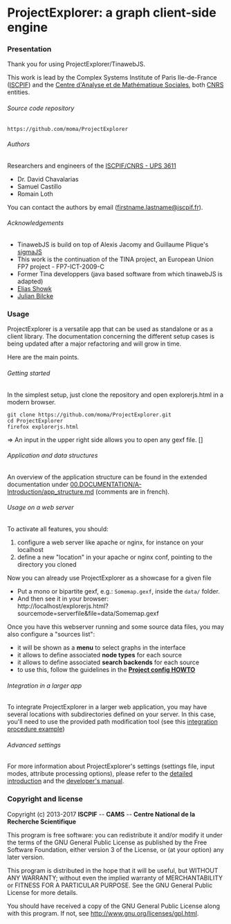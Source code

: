 # ProjectExplorer: a graph client-side engine

### Presentation

Thank you for using ProjectExplorer/TinawebJS.

This work is lead by the Complex Systems Institute of Paris Ile-de-France ([ISCPIF](http://iscpif.fr)) and the [Centre d'Analyse et de Mathématique Sociales](http://cams.ehess.fr/), both [CNRS](http://www.cnrs.fr/) entities.

###### Source code repository
    https://github.com/moma/ProjectExplorer

###### Authors

Researchers and engineers of the [ISCPIF/CNRS - UPS 3611](http://iscpif.fr)
 - Dr. David Chavalarias
 - Samuel Castillo
 - Romain Loth

You can contact the authors by email (<firstname.lastname@iscpif.fr>).

###### Acknowledgements
 - TinawebJS is build on top of Alexis Jacomy and Guillaume Plique's [sigmaJS](http://sigmajs.org)
 - This work is the continuation of the TINA project, an European Union FP7 project - FP7-ICT-2009-C
 - Former Tina developpers (java based software from which tinawebJS is adapted)
  - [Elias Showk](https://github.com/elishowk)
  - [Julian Bilcke](https://github.com/jbilcke)


### Usage

ProjectExplorer is a versatile app that can be used as standalone or as a client library. The documentation concerning the different setup cases is being updated after a major refactoring and will grow in time.

Here are the main points.

###### Getting started
In the simplest setup, just clone the repository and open explorerjs.html in a modern browser.
```
git clone https://github.com/moma/ProjectExplorer.git
cd ProjectExplorer
firefox explorerjs.html
```
=> An input in the upper right side allows you to open any gexf file.
[]
###### Application and data structures
An overview of the application structure can be found in the extended documentation under [00.DOCUMENTATION/A-Introduction/app_structure.md](https://github.com/moma/ProjectExplorer/blob/master/00.DOCUMENTATION/A-Introduction/app_structure.md) (comments are in french).

###### Usage on a web server
To activate all features, you should:
  1. configure a web server like apache or nginx, for instance on your localhost
  2. define a new "location" in your apache or nginx conf, pointing to the directory you cloned


Now you can already use ProjectExplorer as a showcase for a given file
  - Put a mono or bipartite gexf, e.g.: `Somemap.gexf`, inside the `data/` folder.
  - And then see it in your browser:  
        http://localhost/explorerjs.html?sourcemode=serverfile&file=data/Somemap.gexf

Once you have this webserver running and some source data files, you may also configure a "sources list":
  - it will be shown as a **menu** to select graphs in the interface
  - it allows to define associated **node types** for each source
  - it allows to define associated **search backends** for each source
  - to use this, follow the guidelines in the **[Project config HOWTO](https://github.com/moma/ProjectExplorer/blob/master/00.DOCUMENTATION/A-Introduction/project_config.md)**

###### Integration in a larger app
To integrate ProjectExplorer in a larger web application, you may have several locations with subdirectories defined on your server. In this case, you'll need to use the provided path modification tool (see this [integration procedure example](https://github.com/moma/ProjectExplorer/tree/master/00.DOCUMENTATION/A-Introduction#integration-policy))

###### Advanced settings
For more information about ProjectExplorer's settings (settings file, input modes, attribute processing options), please refer to the [detailed introduction](https://github.com/moma/ProjectExplorer/blob/master/00.DOCUMENTATION/A-Introduction/README.md)
 and the [developer's manual](https://github.com/moma/ProjectExplorer/blob/master/00.DOCUMENTATION/C-advanced/developer_manual.md).

### Copyright and license

Copyright (c) 2013-2017 **ISCPIF** --
 **CAMS** -- **Centre National de la Recherche Scientifique**

This program is free software: you can redistribute it and/or modify it under the terms of the GNU General Public License as published by the Free Software Foundation, either version 3 of the License, or (at your option) any later version.

This program is distributed in the hope that it will be useful, but WITHOUT ANY WARRANTY; without even the implied warranty of MERCHANTABILITY or FITNESS FOR A PARTICULAR PURPOSE.  See the GNU General Public License for more details.

You should have received a copy of the GNU General Public License along with this program.  If not, see http://www.gnu.org/licenses/gpl.html.

